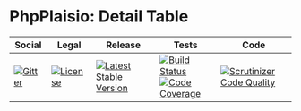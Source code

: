 # PhpPlaisio: Detail Table

<table>
<thead>
<tr>
<th>Social</th>
<th>Legal</th>
<th>Release</th>
<th>Tests</th>
<th>Code</th>
</tr>
</thead>
<tbody>
<tr>
<td>
<a href="https://gitter.im/PhpPlaisio/PhpPlaisio"><img src="https://badges.gitter.im/PhpPlaisio/PhpPlaisio.svg" alt="Gitter"/></a>
</td>
<td>
<a href="https://packagist.org/packages/plaisio/table-detail"><img src="https://poser.pugx.org/plaisio/table-detail/license" alt="License"/></a>
</td>
<td>
<a href="https://packagist.org/packages/plaisio/table-detail"><img src="https://poser.pugx.org/plaisio/table-detail/v/stable" alt="Latest Stable Version"/></a>
</td>
<td>
<a href="https://github.com/PhpPlaisio/table-detail/actions/workflows/unit.yml"><img src="https://github.com/PhpPlaisio/table-detail/actions/workflows/unit.yml/badge.svg" alt="Build Status"/></a><br/>
<a href="https://codecov.io/gh/PhpPlaisio/table-detail"><img src="https://codecov.io/gh/PhpPlaisio/table-detail/branch/master/graph/badge.svg" alt="Code Coverage"/></a>
</td>
<td>
<a href="https://scrutinizer-ci.com/g/PhpPlaisio/table-detail/?branch=master"><img src="https://scrutinizer-ci.com/g/PhpPlaisio/table-detail/badges/quality-score.png?b=master" alt="Scrutinizer Code Quality"/></a>
</td>
</tr>
</tbody>
</table>
